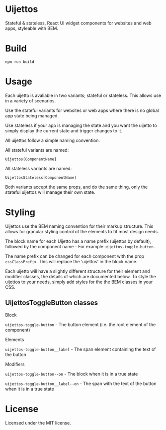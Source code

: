 # Uijettos

Stateful & stateless, React UI widget components for websites and web apps, styleable with BEM.

# Build

```shell
npm run build
```

# Usage

Each uijetto is avaliable in two variants; stateful or stateless. This allows use in a variety of scenarios.

Use the stateful variants for websites or web apps where there is no global app state being managed.

Use stateless if your app is managing the state and you want the uijetto to simply display the current state and trigger changes to it.

All uijettos follow a simple naming convention:

All stateful variants are named:

`Uijettos[ComponentName]`

All stateless variants are named:

`UijettosStateless[ComponentName]`

Both variants accept the same props, and do the same thing, only the stateful uijettos will manage their own state.


# Styling

Uijettos use the BEM naming convention for their markup structure. This allows for granular styling control of the elements to fit most design needs.

The block name for each Uijetto has a name prefix (uijettos by default), followed by the component name - For example `uijettos-toggle-button`.

The name prefix can be changed for each component with the prop `cssClassPrefix`. This will replace the 'uijettos' in the block name.

Each uijetto will have a slightly different structure for their element and modifier classes, the details of which are documented below. To style the uijettos to your needs, simply add styles for the the BEM classes in your CSS.

## UijettosToggleButton classes

Block

`uijettos-toggle-button` - The button element (i.e. the root element of the component)

Elements

`uijettos-toggle-button__label` - The span element containing the text of the button

Modifiers

`uijettos-toggle-button--on` - The block when it is in a true state

`uijettos-toggle-button__label--on` - The span with the text of the button when it is in a true state

# License

Licensed under the MIT license.